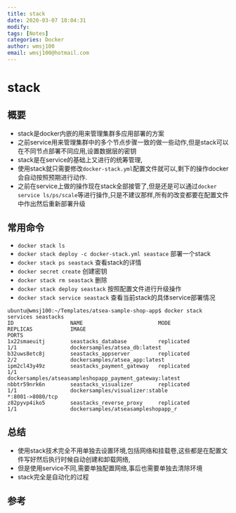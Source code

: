 ```yaml
---
title: stack
date: 2020-03-07 18:04:31
modify: 
tags: [Notes]
categories: Docker
author: wmsj100
email: wmsj100@hotmail.com
---
```


# stack

## 概要

- stack是docker内嵌的用来管理集群多应用部署的方案
- 之前service用来管理集群中的多个节点步骤一致的做一些动作,但是stack可以在不同节点部署不同应用,设置数据层的密钥
- stack是在service的基础上又进行的统筹管理,
- 使用stack就只需要修改`docker-stack.yml`配置文件就可以,剩下的操作docker会自动按照预期进行动作.
- 之前在service上做的操作现在stack全部接管了,但是还是可以通过`docker service ls/ps/scale`等进行操作,只是不建议那样,所有的改变都要在配置文件中作出然后重新部署升级

## 常用命令

- `docker stack ls`
- `docker stack deploy -c docker-stack.yml seastace` 部署一个stack
- `docker stack ps seastack` 查看stack的详情
- `docker secret create` 创建密钥
- `docker stack rm seastack` 删除
- `docker stack deploy seastack` 按照配置文件进行升级操作
- `docker stack service seastack` 查看当前stack的具体service部署情况
```
ubuntu@wmsj100:~/Templates/atsea-sample-shop-app$ docker stack services seastacks
ID                  NAME                        MODE                REPLICAS            IMAGE                                                     PORTS
1x22smaeuitj        seastacks_database          replicated          1/1                 dockersamples/atsea_db:latest
b32uws8etc8j        seastacks_appserver         replicated          2/2                 dockersamples/atsea_app:latest
ipm2cl43y49z        seastacks_payment_gateway   replicated          1/1                 dockersamples/atseasampleshopapp_payment_gateway:latest
nbbtr59nrk6n        seastacks_visualizer        replicated          1/1                 dockersamples/visualizer:stable                           *:8001->8080/tcp
z82pyvp4iko5        seastacks_reverse_proxy     replicated          1/1                 dockersamples/atseasampleshopapp_r
```

## 总结

- 使用stack技术完全不用单独去设置环境,包括网络和挂载卷,这些都是在配置文件写好然后执行时候自动创建和卸载网络,
- 但是使用service不同,需要单独配置网络,事后也需要单独去清除环境
- stack完全是自动化的过程

## 参考


